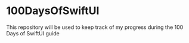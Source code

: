 # 100DaysOfSwiftUI
This repository will be used to keep track of my progress during the 100 Days of SwiftUI guide

